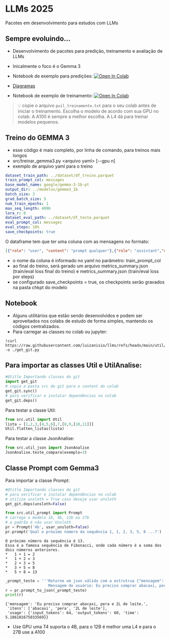# LLMs 2025
Pacotes em desenvolvimento para estudos com LLMs

## Sempre evoluindo... 
- Desenvolvimento de pacotes para predição, treinamento e avaliação de LLMs
- Inicalmente o foco é o Gemma 3
-  Notebook de exemplo para predições: [![Open In Colab](https://colab.research.google.com/assets/colab-badge.svg)](https://colab.research.google.com/github/luizanisio/llms/blob/main//Git_LuizAnisio_LLMs_GEMMA_exemplos_2025.ipynb)
-  [Diagramas](./diagramas.md)

-  Notebook de exemplo de treinamento: [![Open In Colab](https://colab.research.google.com/assets/colab-badge.svg)](https://colab.research.google.com/github/luizanisio/llms/blob/main//ntb_treinamento/Passo_a_Passo_LLM_Fine_Tuning_2025.ipynb)
> 💡 copie o arquivo `puil_treinamento.txt` para o seu colab antes de iniciar o treinamento. Escolha o modelo de acordo com sua GPU no colab. A A100 é sempre a melhor escolha. A L4 dá para treinar modelos pequenos.


## Treino do GEMMA 3
- esse código é mais completo, por linha de comando, para treinos mais longos
- src/treinar_gemma3.py \<arquivo yaml\> \[--gpu n\]
- exemplo de arquivo yaml para o treino
```yaml
dataset_train_path: ../dataset/df_treino.parquet
train_prompt_col: messages
base_model_name: google/gemma-3-1b-pt
output_dir: ../modelos/gemma3_1b
batch_size: 3
grad_batch_size: 5
num_train_epochs: 1
max_seq_length: 4096
lora_r: 8
dataset_eval_path: ../dataset/df_teste.parquet
eval_prompt_col: messages
eval_steps: 10%
save_checkpoints: true
```
O dataframe tem que ter uma coluna com as mensagens no formato:
```json
[{"role": "user", "content": "prompt qualquer"},{"role": "assistant","content":"resposta qualquer"}]
```
- o nome da coluna é informado no yaml no parâmetro: train_prompt_col
- ao final do treino, será gerado um arquivo metrics_summary.json (train/eval loss final do treino) e metrics_summary.json (train/eval loss por steps)
- se configurado save_checkpoints = true, os checkpoints serão gravados na pasta chkpt do modelo
 
## Notebook
- Alguns utilitários que estão sendo desenvolvidos e podem ser aproveitados nos colabs de estudo de forma simples, mantendo os códigos centralizados.
- Para carregar as classes no colab ou jupyter:
```
!curl https://raw.githubusercontent.com/luizanisio/llms/refs/heads/main/util/get_git.py -o ./get_git.py
```
 
## Para importar as classes Util e UtilAnalise:
```python
#@title Importando classes do git
import get_git
# copia a pasta src do git para o content do colab
get_git.sync()
# para verificar e instalar dependências no colab
get_git.deps() 
```
 
Para testar a classe Util:
```python
from src.util import Util
lista = [1,2,3,[4,5,6],7,[8,9,[10,11]]]
Util.flatten_listas(lista)
```
 
Para testar a classe JsonAnalise:
```python
from src.util_json import JsonAnalise
JsonAnalise.teste_compara(exemplo=3)
```

## Classe Prompt com Gemma3
Para importar a classe Prompt:
```python
#@title Importando classes do git
# para verificar e instalar dependências no colab
# utilize unsloth = True caso deseje usar unsloth 
get_git.deps(unsloth=False) 

from src.util_prompt import Prompt
# carrega o modelo 1b, 4b, 12b ou 27b
# o padrão é não usar Unsloth
pr = Prompt('4b', usar_unsloth=False) 
pr.prompt('Qual o próximo número da sequência 1, 1, 2, 3, 5, 8 ...?')
```
```
O próximo número da sequência é 13.
Essa é a famosa sequência de Fibonacci, onde cada número é a soma dos dois números anteriores.
*   1 + 1 = 2
*   1 + 2 = 3
*   2 + 3 = 5
*   3 + 5 = 8
*   5 + 8 = 13
```

```python
_prompt_teste = '''Retorne um json válido com a estrutrua {"mensagem": com a mensagem do usuário, "itens": com uma lista de itens quando ele enumerar algo }
                   Mensagem do usuário: Eu preciso comprar abacaxi, pera e 2L de leite.'''
r = pr.prompt_to_json(_prompt_teste)
print(r)
```
```
{'mensagem': 'Eu preciso comprar abacaxi, pera e 2L de leite.', 
 'itens': ['abacaxi', 'pera', '2L de leite'], 
 'usage': {'input_tokens': 64, 'output_tokens': 60, 'time': 5.186101675033569}}
```

* Use GPU uma T4 suporta o 4B, para o 12B é melhor uma L4 e para o 27B use a A100
